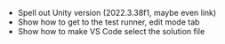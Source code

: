 - Spell out Unity version (2022.3.38f1, maybe even link)
- Show how to get to the test runner, edit mode tab
- Show how to make VS Code select the solution file
